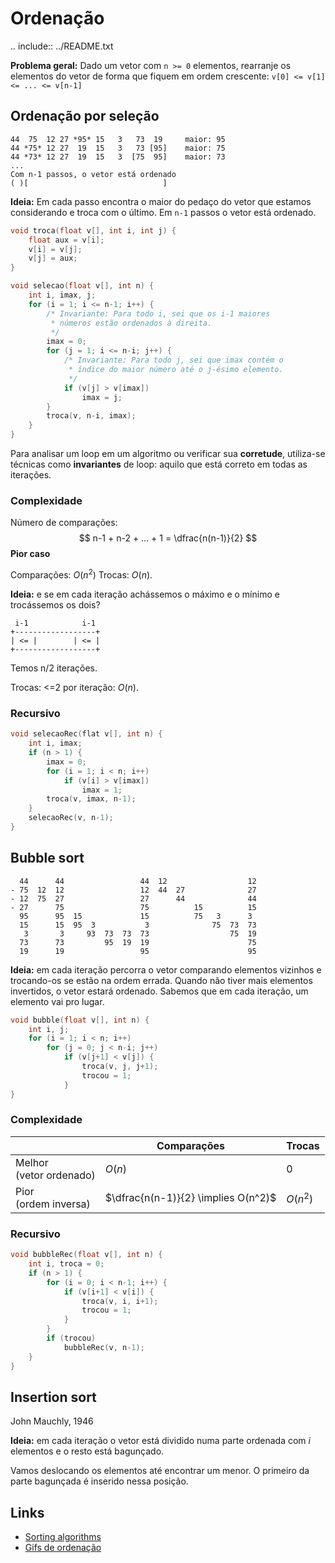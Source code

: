 # Ordenação

.. include:: ../README.txt

**Problema geral:** Dado um vetor com `n >= 0` elementos, rearranje os elementos do vetor de forma que fiquem em ordem crescente: `v[0] <= v[1] <= ... <= v[n-1]`

## Ordenação por seleção

```
44  75  12 27 *95* 15   3   73  19     maior: 95
44 *75* 12 27  19  15   3   73 [95]    maior: 75
44 *73* 12 27  19  15   3  [75  95]    maior: 73
...
Com n-1 passos, o vetor está ordenado
( )[                              ]
```

**Ideia:** Em cada passo encontra o maior do pedaço do vetor que estamos considerando e troca com o último. Em `n-1` passos o vetor está ordenado.

```C
void troca(float v[], int i, int j) {
    float aux = v[i];
    v[i] = v[j];
    v[j] = aux;
}

void selecao(float v[], int n) {
    int i, imax, j;
    for (i = 1; i <= n-1; i++) {
        /* Invariante: Para todo i, sei que os i-1 maiores
         * números estão ordenados à direita.
         */
        imax = 0;
        for (j = 1; i <= n-i; j++) {
            /* Invariante: Para todo j, sei que imax contém o
             * índice do maior número até o j-ésimo elemento.
             */
            if (v[j] > v[imax])
                imax = j;
        }
        troca(v, n-i, imax);
    }
}
```

Para analisar um loop em um algoritmo ou verificar sua **corretude**, utiliza-se técnicas como **invariantes** de loop: aquilo que está correto em todas as iterações.

### Complexidade

Número de comparações:
$$
n-1 + n-2 + ... + 1 = \dfrac{n(n-1)}{2}
$$
**Pior caso**

Comparações: $O(n^2)$
Trocas: $O(n)$.

**Ideia:** e se em cada iteração achássemos o máximo e o mínimo e trocássemos os dois?

```
 i-1            i-1
+------------------+
| <= |        | <= |
+------------------+
```

Temos n/2 iterações.

Trocas: <=2 por iteração: $O(n)$.



### Recursivo

```C
void selecaoRec(flat v[], int n) {
    int i, imax;
    if (n > 1) {
        imax = 0;
        for (i = 1; i < n; i++)
            if (v[i] > v[imax])
                imax = 1;
        troca(v, imax, n-1);
    }
    selecaoRec(v, n-1);
}
```



## Bubble sort

```
  44      44                 44  12                  12
- 75  12  12                 12  44  27              27
- 12  75  27                 27      44              44
- 27      75                 75          15          15
  95      95  15             15          75   3      3
  15      15  95  3           3              75  73  73
   3       3     93  73  73  73                  75  19
  73      73         95  19  19                      75
  19      19                 95                      95
```

**Ideia:** em cada iteração percorra o vetor comparando elementos vizinhos e trocando-os se estão na ordem errada. Quando não tiver mais elementos invertidos, o vetor estará ordenado. Sabemos que em cada iteração, um elemento vai pro lugar.

```C
void bubble(float v[], int n) {
    int i, j;
    for (i = 1; i < n; i++)
        for (j = 0; j < n-i; j++)
            if (v[j+1] < v[j]) {
                troca(v, j, j+1);
                trocou = 1;
            }
}
```

### Complexidade

|                            | Comparações                         | Trocas   |
| -------------------------- | ----------------------------------- | -------- |
| Melhor<br>(vetor ordenado) | $O(n)$                              | $0$      |
| Pior<br>(ordem inversa)    | $\dfrac{n(n-1)}{2} \implies O(n^2)$ | $O(n^2)$ |

### Recursivo

```C
void bubbleRec(float v[], int n) {
    int i, troca = 0;
    if (n > 1) {
        for (i = 0; i < n-1; i++) {
            if (v[i+1] < v[i]) {
                troca(v, i, i+1);
                trocou = 1;
            }
        }
        if (trocou)
            bubbleRec(v, n-1);
    }
}
```



## Insertion sort

John Mauchly, 1946

**Ideia:** em cada iteração o vetor está dividido numa parte ordenada com $i$ elementos e o resto está bagunçado.

Vamos deslocando os elementos até encontrar um menor. O primeiro da parte bagunçada é inserido nessa posição.

## Links

- [Sorting algorithms](https://www.programming-algorithms.net/article/39344/Bubble-sort)
- [Gifs de ordenação](../ordenacao-gifs.html)
